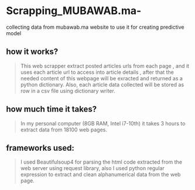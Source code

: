 # Scrapping_MUBAWAB.ma-
collecting data from mubawab.ma website to use it for creating predictive model
## how it works?
>This web scrapper extract posted articles urls from each page , and it uses each article url to access into article details , after that the needed content of this webpage will be exracted and returned as a python dictionary. Also, each article data collected will be stored as row in a csv file using dictionary writer.
## how much time it takes?
> In my personal computer (8GB RAM, Intel i7-10th) it takes 3 hours to extract data from 18100 web pages.
## frameworks used:
>I used Beautifulsoup4 for parsing the html code extracted from the web server using request library, also I used python regular expression to extract and clean alphanumerical data from the web page.

